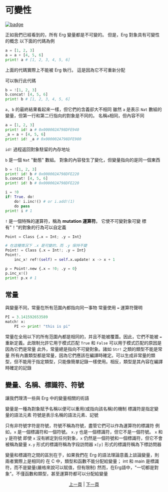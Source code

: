 # 可變性

[![badge](https://img.shields.io/endpoint.svg?url=https%3A%2F%2Fgezf7g7pd5.execute-api.ap-northeast-1.amazonaws.com%2Fdefault%2Fsource_up_to_date%3Fowner%3Derg-lang%26repos%3Derg%26ref%3Dmain%26path%3Ddoc/EN/syntax/17_mutability.md%26commit_hash%3D51de3c9d5a9074241f55c043b9951b384836b258)](https://gezf7g7pd5.execute-api.ap-northeast-1.amazonaws.com/default/source_up_to_date?owner=erg-lang&repos=erg&ref=main&path=doc/EN/syntax/17_mutability.md&commit_hash=51de3c9d5a9074241f55c043b9951b384836b258)

正如我們已經看到的，所有 Erg 變量都是不可變的。 但是，Erg 對象具有可變性的概念
以下面的代碼為例

```python
a = [1, 2, 3]
a = a + [4, 5, 6]
print! a # [1, 2, 3, 4, 5, 6]
```

上面的代碼實際上不能被 Erg 執行。 這是因為它不可重新分配

可以執行此代碼

```python
b = ![1, 2, 3]
b.concat! [4, 5, 6]
print! b # [1, 2, 3, 4, 5, 6]
```

`a, b` 的最終結果看起來一樣，但它們的含義卻大不相同
雖然 `a` 是表示 `Nat` 數組的變量，但第一行和第二行指向的對象是不同的。 名稱`a`相同，但內容不同

```python
a = [1, 2, 3]
print! id! a # 0x000002A798DFE940
_a = a + [4, 5, 6]
print! id! _a # 0x000002A798DFE980
```

`id!` 過程返回對象駐留的內存地址

`b` 是一個 `Nat` "動態" 數組。 對象的內容發生了變化，但變量指向的是同一個東西

```python
b = ![1, 2, 3]
print! id! b # 0x000002A798DFE220
b.concat! [4, 5, 6]
print! id! b # 0x000002A798DFE220
```

```python
i = !0
if! True. do!
    do! i.inc!() # or i.add!(1)
    do pass
print! i # 1
```

`!` 是一個特殊的運算符，稱為 __mutation 運算符__。 它使不可變對象可變
標有"！"的對象的行為可以自定義

```python
Point = Class {.x = Int; .y = Int}

# 在這種情況下 .x 是可變的，而 .y 保持不變
Point! = Class {.x = Int!; .y = Int}
Point!.
    inc_x! ref!(self) = self.x.update! x -> x + 1

p = Point!.new {.x = !0; .y = 0}
p.inc_x!()
print! p.x # 1
```

## 常量

與變量不同，常量在所有范圍內都指向同一事物
常量使用 `=` 運算符聲明

```python
PI = 3.141592653589
match! x:
    PI => print! "this is pi"
```

常量在全局以下的所有范圍內都是相同的，并且不能被覆蓋。因此，它們不能被 ``=`` 重新定義。此限制允許它用于模式匹配
`True` 和 `False` 可以用于模式匹配的原因是因為它們是常量
此外，常量總是指向不可變對象。諸如 `Str!` 之類的類型不能是常量
所有內置類型都是常量，因為它們應該在編譯時確定。可以生成非常量的類型，但不能用于指定類型，只能像簡單記錄一樣使用。相反，類型是其內容在編譯時確定的記錄

## 變量、名稱、標識符、符號

讓我們理清一些與 Erg 中的變量相關的術語

變量是一種為對象賦予名稱以便可以重用(或指向該名稱)的機制
標識符是指定變量的語法元素
符號是表示名稱的語法元素、記號

只有非符號字符是符號，符號不稱為符號，盡管它們可以作為運算符的標識符
例如，`x` 是一個標識符和一個符號。 `x.y` 也是一個標識符，但它不是一個符號。 `x` 和 `y` 是符號
即使 `x` 沒有綁定到任何對象，`x` 仍然是一個符號和一個標識符，但它不會被稱為變量
`x.y` 形式的標識符稱為字段訪問器
`x[y]` 形式的標識符稱為下標訪問器

變量和標識符之間的區別在于，如果我們在 Erg 的語法理論意義上談論變量，則兩者實際上是相同的
在 C 中，類型和函數不能分配給變量； int 和 main 是標識符，而不是變量(嚴格來說可以賦值，但有限制)
然而，在Erg語中，"一切都是對象"。不僅函數和類型，甚至運算符都可以分配給變量

<p align='center'>
    <a href='./16_iterator.md'>上一頁</a> | <a href='./18_ownership.md'>下一頁</a>
</p>

